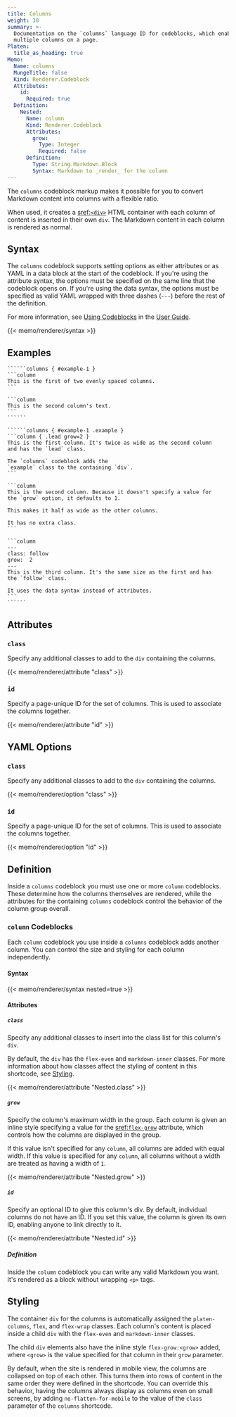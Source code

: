 ```yaml
---
title: Columns
weight: 30
summary: >-
  Documentation on the `columns` language ID for codeblocks, which enables you to format content in
  multiple columns on a page.
Platen:
  title_as_heading: true
Memo:
  Name: columns
  MungeTitle: false
  Kind: Renderer.Codeblock
  Attributes:
    id:
      Required: true
  Definition:
    Nested:
      Name: column
      Kind: Renderer.Codeblock
      Attributes:
        grow:
          Type: Integer
          Required: false
      Definition:
        Type: String.Markdown.Block
        Syntax: Markdown to _render_ for the column
---
```


The `columns` codeblock markup makes it possible for you to convert Markdown content into columns
with a flexible ratio.

When used, it creates a [sref:`<div>`][s01] HTML container with each column of content is inserted
in their own `div`. The Markdown content in each column is rendered as normal.

## Syntax

The `columns` codeblock supports setting options as either attributes or as YAML in a data block at
the start of the codeblock. If you're using the attribute syntax, the options must be specified
on the same line that the codeblock opens on. If you're using the data syntax, the options must be
specified as valid YAML wrapped with three dashes (`---`) before the rest of the definition.

For more information, see [Using Codeblocks][01] in the [User Guide][02].

{{< memo/renderer/syntax >}}

## Examples

`````````memo-example-renderer { title="Minimal Example" }
``````columns { #example-1 }
```column
This is the first of two evenly spaced columns.
```

```column
This is the second column's text.
```
``````
`````````

`````````memo-example-renderer { title="Full Example" }
``````columns { #example-1 .example }
```column { .lead grow=2 }
This is the first column. It's twice as wide as the second column
and has the `lead` class.

The `columns` codeblock adds the
`example` class to the containing `div`.
```

```column
This is the second column. Because it doesn't specify a value for
the `grow` option, it defaults to 1.

This makes it half as wide as the other columns.

It has no extra class.
```

```column
---
class: follow
grow:  2
---
This is the third column. It's the same size as the first and has
the `follow` class.

It uses the data syntax instead of attributes.
```
``````
`````````

## Attributes

### `class`

Specify any additional classes to add to the `div` containing the columns.

{{< memo/renderer/attribute "class" >}}

### `id`

Specify a page-unique ID for the set of columns. This is used to associate the columns together.

{{< memo/renderer/attribute "id" >}}

## YAML Options

### `class`

Specify any additional classes to add to the `div` containing the columns.

{{< memo/renderer/option "class" >}}

### `id`

Specify a page-unique ID for the set of columns. This is used to associate the columns together.

{{< memo/renderer/option "id" >}}

## Definition

Inside a `columns` codeblock you must use one or more `column` codeblocks. These determine how the
columns themselves are rendered, while the attributes for the containing `columns` codeblock control
the behavior of the column group overall.

### `column` Codeblocks

Each `column` codeblock you use inside a `columns` codeblock adds another column. You can control
the size and styling for each column independently.

#### Syntax

{{< memo/renderer/syntax nested=true >}}

#### Attributes

##### `class`

Specify any additional classes to insert into the class list for this column's `div`.

By default, the `div` has the `flex-even` and `markdown-inner` classes. For more information about
how classes affect the styling of content in this shortcode, see [Styling](#styling).

{{< memo/renderer/attribute "Nested.class" >}}

##### `grow`

Specify the column's maximum width in the group. Each column is given an inline style specifying a
value for the [sref:`flex-grow`][s02] attribute, which controls how the columns are displayed in the
group.

If this value isn't specified for any `column`, all columns are added with equal width. If this
value is specified for any `column`, all columns without a width are treated as having a width of
`1`.

{{< memo/renderer/attribute "Nested.grow" >}}

##### `id`

Specify an optional ID to give this column's div. By default, individual columns do not have an ID.
If you set this value, the column is given its own ID, enabling anyone to link directly to it.

{{< memo/renderer/attribute "Nested.id" >}}

##### Definition

Inside the `column` codeblock you can write any valid Markdown you want. It's rendered as a block
without wrapping `<p>` tags.

## Styling

The container `div` for the columns is automatically assigned the `platen-columns`, `flex`, and
`flex-wrap` classes. Each column's content is placed inside a child `div` with the `flex-even` and
`markdown-inner` classes.

The child `div` elements also have the inline style `flex-grow:<grow>` added, where `<grow>` is the
value specified for that column in their `grow` parameter.

By default, when the site is rendered in mobile view, the columns are collapsed on top of each
other. This turns them into rows of content in the same order they were defined in the shortcode.
You can override this behavior, having the columns always display as columns even on small screens,
by adding `no-flatten-for-mobile` to the value of the `class` parameter of the `columns` shortcode.

<!-- Link References -->
[01]: /using
[02]: /using
[s02]: mdn.css:flex-grow
[s01]: mdn.html.element:div

